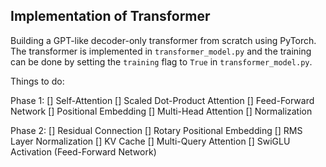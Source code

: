 ## Implementation of Transformer

Building a GPT-like decoder-only transformer from scratch using PyTorch. The transformer is implemented in `transformer_model.py` and the training can be done by setting the `training` flag to `True` in `transformer_model.py`.

Things to do:

Phase 1:
[] Self-Attention
[] Scaled Dot-Product Attention
[] Feed-Forward Network
[] Positional Embedding
[] Multi-Head Attention
[] Normalization

Phase 2:
[] Residual Connection
[] Rotary Positional Embedding
[] RMS Layer Normalization
[] KV Cache
[] Multi-Query Attention
[] SwiGLU Activation (Feed-Forward Network)

